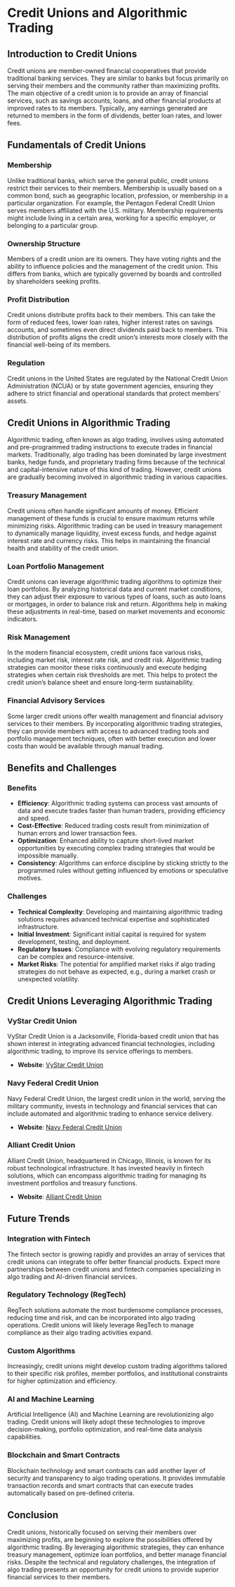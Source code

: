 # Credit Unions and Algorithmic Trading

## Introduction to Credit Unions

Credit unions are member-owned financial cooperatives that provide traditional banking services. They are similar to banks but focus primarily on serving their members and the community rather than maximizing profits. The main objective of a credit union is to provide an array of financial services, such as savings accounts, loans, and other financial products at improved rates to its members. Typically, any earnings generated are returned to members in the form of dividends, better loan rates, and lower fees.

## Fundamentals of Credit Unions

### Membership

Unlike traditional banks, which serve the general public, credit unions restrict their services to their members. Membership is usually based on a common bond, such as geographic location, profession, or membership in a particular organization. For example, the Pentagon Federal Credit Union serves members affiliated with the U.S. military. Membership requirements might include living in a certain area, working for a specific employer, or belonging to a particular group.

### Ownership Structure

Members of a credit union are its owners. They have voting rights and the ability to influence policies and the management of the credit union. This differs from banks, which are typically governed by boards and controlled by shareholders seeking profits.

### Profit Distribution

Credit unions distribute profits back to their members. This can take the form of reduced fees, lower loan rates, higher interest rates on savings accounts, and sometimes even direct dividends paid back to members. This distribution of profits aligns the credit union’s interests more closely with the financial well-being of its members.

### Regulation

Credit unions in the United States are regulated by the National Credit Union Administration (NCUA) or by state government agencies, ensuring they adhere to strict financial and operational standards that protect members' assets.

## Credit Unions in Algorithmic Trading

Algorithmic trading, often known as algo trading, involves using automated and pre-programmed trading instructions to execute trades in financial markets. Traditionally, algo trading has been dominated by large investment banks, hedge funds, and proprietary trading firms because of the technical and capital-intensive nature of this kind of trading. However, credit unions are gradually becoming involved in algorithmic trading in various capacities.

### Treasury Management

Credit unions often handle significant amounts of money. Efficient management of these funds is crucial to ensure maximum returns while minimizing risks. Algorithmic trading can be used in treasury management to dynamically manage liquidity, invest excess funds, and hedge against interest rate and currency risks. This helps in maintaining the financial health and stability of the credit union.

### Loan Portfolio Management

Credit unions can leverage algorithmic trading algorithms to optimize their loan portfolios. By analyzing historical data and current market conditions, they can adjust their exposure to various types of loans, such as auto loans or mortgages, in order to balance risk and return. Algorithms help in making these adjustments in real-time, based on market movements and economic indicators.

### Risk Management

In the modern financial ecosystem, credit unions face various risks, including market risk, interest rate risk, and credit risk. Algorithmic trading strategies can monitor these risks continuously and execute hedging strategies when certain risk thresholds are met. This helps to protect the credit union’s balance sheet and ensure long-term sustainability.

### Financial Advisory Services

Some larger credit unions offer wealth management and financial advisory services to their members. By incorporating algorithmic trading strategies, they can provide members with access to advanced trading tools and portfolio management techniques, often with better execution and lower costs than would be available through manual trading.

## Benefits and Challenges

### Benefits

- **Efficiency**: Algorithmic trading systems can process vast amounts of data and execute trades faster than human traders, providing efficiency and speed.
- **Cost-Effective**: Reduced trading costs result from minimization of human errors and lower transaction fees.
- **Optimization**: Enhanced ability to capture short-lived market opportunities by executing complex trading strategies that would be impossible manually.
- **Consistency**: Algorithms can enforce discipline by sticking strictly to the programmed rules without getting influenced by emotions or speculative motives.

### Challenges

- **Technical Complexity**: Developing and maintaining algorithmic trading solutions requires advanced technical expertise and sophisticated infrastructure.
- **Initial Investment**: Significant initial capital is required for system development, testing, and deployment.
- **Regulatory Issues**: Compliance with evolving regulatory requirements can be complex and resource-intensive.
- **Market Risks**: The potential for amplified market risks if algo trading strategies do not behave as expected, e.g., during a market crash or unexpected volatility.

## Credit Unions Leveraging Algorithmic Trading

### VyStar Credit Union

VyStar Credit Union is a Jacksonville, Florida-based credit union that has shown interest in integrating advanced financial technologies, including algorithmic trading, to improve its service offerings to members.

- **Website**: [VyStar Credit Union](https://vystarcu.org)

### Navy Federal Credit Union

Navy Federal Credit Union, the largest credit union in the world, serving the military community, invests in technology and financial services that can include automated and algorithmic trading to enhance service delivery.

- **Website**: [Navy Federal Credit Union](https://www.navyfederal.org)

### Alliant Credit Union

Alliant Credit Union, headquartered in Chicago, Illinois, is known for its robust technological infrastructure. It has invested heavily in fintech solutions, which can encompass algorithmic trading for managing its investment portfolios and treasury functions.

- **Website**: [Alliant Credit Union](https://www.alliantcreditunion.org)

## Future Trends

### Integration with Fintech

The fintech sector is growing rapidly and provides an array of services that credit unions can integrate to offer better financial products. Expect more partnerships between credit unions and fintech companies specializing in algo trading and AI-driven financial services.

### Regulatory Technology (RegTech)

RegTech solutions automate the most burdensome compliance processes, reducing time and risk, and can be incorporated into algo trading operations. Credit unions will likely leverage RegTech to manage compliance as their algo trading activities expand.

### Custom Algorithms

Increasingly, credit unions might develop custom trading algorithms tailored to their specific risk profiles, member portfolios, and institutional constraints for higher optimization and efficiency.

### AI and Machine Learning

Artificial Intelligence (AI) and Machine Learning are revolutionizing algo trading. Credit unions will likely adopt these technologies to improve decision-making, portfolio optimization, and real-time data analysis capabilities.

### Blockchain and Smart Contracts

Blockchain technology and smart contracts can add another layer of security and transparency to algo trading operations. It provides immutable transaction records and smart contracts that can execute trades automatically based on pre-defined criteria.

## Conclusion

Credit unions, historically focused on serving their members over maximizing profits, are beginning to explore the possibilities offered by algorithmic trading. By leveraging algorithmic strategies, they can enhance treasury management, optimize loan portfolios, and better manage financial risks. Despite the technical and regulatory challenges, the integration of algo trading presents an opportunity for credit unions to provide superior financial services to their members.